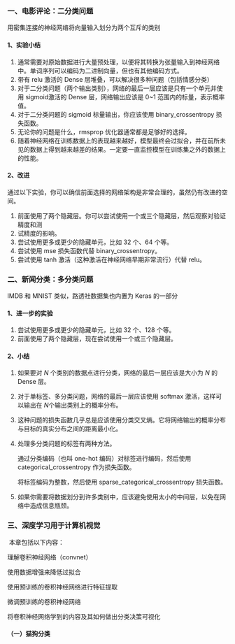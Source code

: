 ### 一、电影评论：二分类问题

用密集连接的神经网络将向量输入划分为两个互斥的类别

#### 1、实验小结

1. 通常需要对原始数据进行大量预处理，以便将其转换为张量输入到神经网络中。单词序列可以编码为二进制向量，但也有其他编码方式。
2. 带有 relu 激活的 Dense 层堆叠，可以解决很多种问题（包括情感分类）
3. 对于二分类问题（两个输出类别），网络的最后一层应该是只有一个单元并使用 sigmoid激活的 Dense 层，网络输出应该是 0~1 范围内的标量，表示概率值。
4. 对于二分类问题的 sigmoid 标量输出，你应该使用 binary_crossentropy 损失函数。
5. 无论你的问题是什么，rmsprop 优化器通常都是足够好的选择。
6. 随着神经网络在训练数据上的表现越来越好，模型最终会过拟合，并在前所未见的数据上得到越来越差的结果。一定要一直监控模型在训练集之外的数据上的性能。

#### 2、改进

通过以下实验，你可以确信前面选择的网络架构是非常合理的，虽然仍有改进的空间。

1. 前面使用了两个隐藏层。你可以尝试使用一个或三个隐藏层，然后观察对验证精度和测
2. 试精度的影响。
3. 尝试使用更多或更少的隐藏单元，比如 32 个、64 个等。
4. 尝试使用 mse 损失函数代替 binary_crossentropy。 
5. 尝试使用 tanh 激活（这种激活在神经网络早期非常流行）代替 relu。

### 二、新闻分类：多分类问题

IMDB 和 MNIST 类似，路透社数据集也内置为 Keras 的一部分

#### 1、进一步的实验

1. 尝试使用更多或更少的隐藏单元，比如 32 个、128 个等。
2. 前面使用了两个隐藏层，现在尝试使用一个或三个隐藏层。

#### 2、小结

1. 如果要对 *N* 个类别的数据点进行分类，网络的最后一层应该是大小为 *N* 的 Dense 层。

2. 对于单标签、多分类问题，网络的最后一层应该使用 softmax 激活，这样可以输出在 *N*个输出类别上的概率分布。

3. 这种问题的损失函数几乎总是应该使用分类交叉熵。它将网络输出的概率分布与目标的真实分布之间的距离最小化。

4. 处理多分类问题的标签有两种方法。

   通过分类编码（也叫 one-hot 编码）对标签进行编码，然后使用 categorical_crossentropy 作为损失函数。

   将标签编码为整数，然后使用 sparse_categorical_crossentropy 损失函数。

5. 如果你需要将数据划分到许多类别中，应该避免使用太小的中间层，以免在网络中造成信息瓶颈。

### 三、深度学习用于计算机视觉

​	本章包括以下内容：

理解卷积神经网络（convnet） 

使用数据增强来降低过拟合

使用预训练的卷积神经网络进行特征提取

微调预训练的卷积神经网络

将卷积神经网络学到的内容及其如何做出分类决策可视化

#### （一）猫狗分类